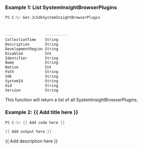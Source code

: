 ### Example 1: List SystemInsightBrowserPlugins
```powershell
PS C:\> Get-JcSdkSystemInsightBrowserPlugin



----              ----------
CollectionTime    String
Description       String
DevelopmentRegion String
Disabled          Int
Identifier        String
Name              String
Native            Int
Path              String
Sdk               String
SystemId          String
Uid               String
Version           String


```

This function will return a list of all SystemInsightBrowserPlugins.

### Example 2: {{ Add title here }}
```powershell
PS C:\> {{ Add code here }}

{{ Add output here }}
```

{{ Add description here }}


